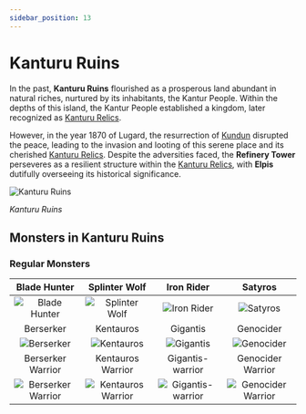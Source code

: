```yaml
---
sidebar_position: 13
---
```


# Kanturu Ruins

In the past, **Kanturu Ruins** flourished as a prosperous land abundant in natural riches, nurtured by its inhabitants, the Kantur People. Within the depths of this island, the Kantur People established a kingdom, later recognized as [Kanturu Relics](/maps/kanturu-relics).

However, in the year 1870 of Lugard, the resurrection of [Kundun](/special-monsters/bosses/kundun) disrupted the peace, leading to the invasion and looting of this serene place and its cherished [Kanturu Relics](/maps/kanturu-relics). Despite the adversities faced, the **Refinery Tower** perseveres as a resilient structure within the [Kanturu Relics](/maps/kanturu-relics), with **Elpis** dutifully overseeing its historical significance.

![Kanturu Ruins](/img/maps/kanturu-ruins.webp)

_Kanturu Ruins_

## Monsters in Kanturu Ruins

### Regular Monsters

|                           Blade Hunter                            |                           Splinter Wolf                           |                           Iron Rider                            |                              Satyros                              |
| :---------------------------------------------------------------: | :---------------------------------------------------------------: | :-------------------------------------------------------------: | :---------------------------------------------------------------: |
|      ![Blade Hunter](/img/monsters/kanturu/blade-hunter.jpg)      |     ![Splinter Wolf](/img/monsters/kanturu/splinter-wolf.jpg)     |       ![Iron Rider](/img/monsters/kanturu/iron-rider.jpg)       |           ![Satyros](/img/monsters/kanturu/satyros.jpg)           |
|                             Berserker                             |                             Kentauros                             |                            Gigantis                             |                             Genocider                             |
|         ![Berserker](/img/monsters/kanturu/berserker.jpg)         |         ![Kentauros](/img/monsters/kanturu/kentauros.jpg)         |         ![Gigantis](/img/monsters/kanturu/gigantis.jpg)         |         ![Genocider](/img/monsters/kanturu/genocider.jpg)         |
|                         Berserker Warrior                         |                         Kentauros Warrior                         |                        Gigantis-warrior                         |                         Genocider Warrior                         |
| ![Berserker Warrior](/img/monsters/kanturu/berserker-warrior.jpg) | ![Kentauros Warrior](/img/monsters/kanturu/kentauros-warrior.jpg) | ![Gigantis-warrior](/img/monsters/kanturu/gigantis-warrior.jpg) | ![Genocider Warrior](/img/monsters/kanturu/genocider-warrior.jpg) |
